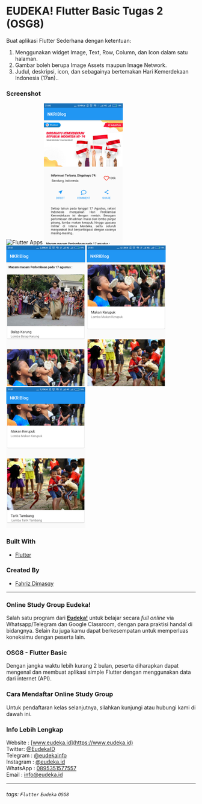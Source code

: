# EUDEKA! Flutter Basic Tugas 2 (OSG8)
Buat aplikasi Flutter Sederhana dengan ketentuan:

1. Menggunakan widget Image, Text, Row, Column, dan Icon dalam satu halaman.
2. Gambar boleh berupa Image Assets maupun Image Network.
3. Judul, deskripsi, icon, dan sebagainya bertemakan Hari Kemerdekaan Indonesia (17an)..

### Screenshot
![Flutter Apps](https://flutterappdev.com/wp-content/uploads/2019/04/Screen-Shot-2019-04-29-at-9.50.51-AM.png "source: flutterappdev.com")
<img src="images/Screenshot_tugas2_1.png" width="210"></img>
<img src="images/Screenshot_tugas2_2.png" width="210"></img>
<img src="images/Screenshot_tugas2_3.png" width="210"></img>
<img src="images/Screenshot_tugas2_4.png" width="210"></img>

### Built With
- [Flutter](https://flutter.dev)

### Created By
- [Fahriz Dimasqy](https://github.com/fahrizdimasqy)

---

### Online Study Group Eudeka!
Salah satu program dari [**Eudeka!**](https://www.eudeka.id) untuk belajar secara _full online_ via Whatsapp/Telegram dan Google Classroom, dengan para praktisi handal di bidangnya. Selain itu juga kamu dapat berkesempatan untuk memperluas koneksimu dengan peserta lain.

### OSG8 - Flutter Basic
Dengan jangka waktu lebih kurang 2 bulan, peserta diharapkan dapat mengenal dan membuat aplikasi simple Flutter dengan menggunakan data dari internet (API).

### Cara Mendaftar Online Study Group
Untuk pendaftaran kelas selanjutnya, silahkan kunjungi atau hubungi kami di dawah ini.

### Info Lebih Lengkap
Website : [www.eudeka.id](https://www.eudeka.id)  
Twitter: [@EudekaID](https://twitter.com/EudekaID)  
Telegram : [@eudekainfo](https://t.me/eudekainfo)  
Instagram : [@eudeka.id](https://instagram.com/eudeka.id)  
WhatsApp : [0895351577557](https://wa.me/62895351577557)  
Email : [info@eudeka.id](mailto:info@eudeka.id)  

---

###### tags: `Flutter` `Eudeka` `OSG8`
